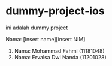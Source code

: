 # dummy-project-ios
ini adalah dummy project

Nama: [insert name][insert NIM]

1. Nama: Mohammad Fahmi (11181048)
2. Nama: Ervalsa Dwi Nanda (11201028)
